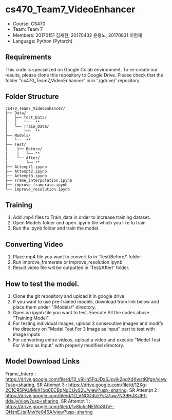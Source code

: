 cs470_Team7_VideoEnhancer
================

- Course: CS470 
- Team: Team 7
- Members: 20170151 김재현, 20170432 윤웅노, 20170831 이현재
- Language: Python (Pytorch)


Requirements 
------------
This code is specialized on Google Colab environment. To re-create our results, please clone this repository to Google Drive. Please check that the folder "cs470_Team7_VideoEnhancer" is in './gdrive/' repository.

Folder Structure
------------
```
cs470_Team7_VideoEnhancer/
├── Data/
│   ├── Test_Data/
│   │   └──  ** 
│   └── Train_Data/
│       └──  **  
├── Models/  
│   └──  ** 
├── Test/
|    ├── Before/
|    |   └── ** 
|    └── After/
|        └── **                    
├── Attempt1.ipynb              
├── Attempt2.ipynb              
├── Attempt3.ipynb   
├── Frame_interpolation.ipynb  
├── improve_framerate.ipynb   
└── improve_resolution.ipynb  
```
Training
------------
  1. Add .mp4 files to Train_data in order to increase training dataset. 
  2. Open Models folder and open .ipynb file which you like to train
  3. Run the ipynb folder and train the model.

Converting Video
------------
  1. Place mp4 file you want to convert to in 'Test/Before/' folder
  1. Run improve_framerate or improve_resolution ipynb
  2. Result video file will be outputted in 'Test/After/' folder.

How to test the model.
------------
  1. Clone the git repository and upload it in google drive
  2. If you want to use pre-trained models, download from link below and place them under "/Models/" directory.
  3. Open an ipynb file you want to test. Execute All the codes above "Training Model".
  4. For testing individual images, upload 3 consecutive images and modify the directory on "Model Test For 3 Image as Input" part to test with image inputs
  5. For converting enitre videos, upload a video and execute "Model Test For Video as Input" with properly modified directory.

Model Download Links
------------
Frame_Interp  : https://drive.google.com/file/d/10_v9Hh5FqJDxSJpyik2pgXdXwstKifgn/view?usp=sharing, 
SR Attempt 3  : https://drive.google.com/file/d/12Xg-2C1CR5PAUMkX1bq0ECBqNgCUvS2U/view?usp=sharing, 
SR Attempt 2  : https://drive.google.com/file/d/1D_VNCOdUrYsQ7uw7N39HJXzlPf-ddsJy/view?usp=sharing, 
SR Attempt 1  : https://drive.google.com/file/d/1v8luhcNEWbSUV--QHsnEJtaIMwYe046A/view?usp=sharing

